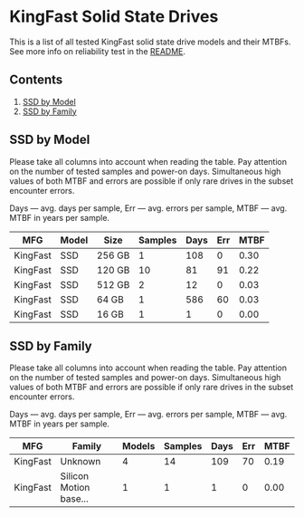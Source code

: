 KingFast Solid State Drives
===========================

This is a list of all tested KingFast solid state drive models and their MTBFs. See
more info on reliability test in the [README](https://github.com/bsdhw/SMART).

Contents
--------

1. [ SSD by Model  ](#ssd-by-model)
2. [ SSD by Family ](#ssd-by-family)

SSD by Model
------------

Please take all columns into account when reading the table. Pay attention on the
number of tested samples and power-on days. Simultaneous high values of both MTBF
and errors are possible if only rare drives in the subset encounter errors.

Days — avg. days per sample,
Err  — avg. errors per sample,
MTBF — avg. MTBF in years per sample.

| MFG       | Model              | Size   | Samples | Days  | Err   | MTBF   |
|-----------|--------------------|--------|---------|-------|-------|--------|
| KingFast  | SSD                | 256 GB | 1       | 108   | 0     | 0.30   |
| KingFast  | SSD                | 120 GB | 10      | 81    | 91    | 0.22   |
| KingFast  | SSD                | 512 GB | 2       | 12    | 0     | 0.03   |
| KingFast  | SSD                | 64 GB  | 1       | 586   | 60    | 0.03   |
| KingFast  | SSD                | 16 GB  | 1       | 1     | 0     | 0.00   |

SSD by Family
-------------

Please take all columns into account when reading the table. Pay attention on the
number of tested samples and power-on days. Simultaneous high values of both MTBF
and errors are possible if only rare drives in the subset encounter errors.

Days — avg. days per sample,
Err  — avg. errors per sample,
MTBF — avg. MTBF in years per sample.

| MFG       | Family                 | Models | Samples | Days  | Err   | MTBF   |
|-----------|------------------------|--------|---------|-------|-------|--------|
| KingFast  | Unknown                | 4      | 14      | 109   | 70    | 0.19   |
| KingFast  | Silicon Motion base... | 1      | 1       | 1     | 0     | 0.00   |
